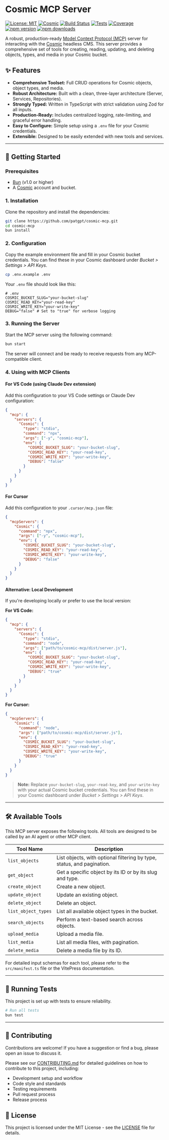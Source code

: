 # Cosmic MCP Server

[![License: MIT](https://img.shields.io/badge/License-MIT-yellow.svg)](https://opensource.org/licenses/MIT)
[![Cosmic](https://img.shields.io/badge/Powered%20by-Cosmic-blue)](https://www.cosmicjs.com/)
[![Build Status](https://img.shields.io/github/actions/workflow/status/patgpt/cosmic-mcp/ci.yml?branch=main)](https://github.com/patgpt/cosmic-mcp/actions)
[![Tests](https://img.shields.io/github/actions/workflow/status/patgpt/cosmic-mcp/ci.yml?branch=main&label=tests)](https://github.com/patgpt/cosmic-mcp/actions)
[![Coverage](https://img.shields.io/codecov/c/github/patgpt/cosmic-mcp)](https://codecov.io/gh/patgpt/cosmic-mcp)
[![npm version](https://img.shields.io/npm/v/cosmic-mcp)](https://www.npmjs.com/package/cosmic-mcp)
[![npm downloads](https://img.shields.io/npm/dm/cosmic-mcp)](https://www.npmjs.com/package/cosmic-mcp)

A robust, production-ready [Model Context Protocol (MCP)](https://modelcontextprotocol.dev) server for interacting with the [Cosmic](https://www.cosmicjs.com/) headless CMS. This server provides a comprehensive set of tools for creating, reading, updating, and deleting objects, types, and media in your Cosmic bucket.

## ✨ Features

- **Comprehensive Toolset:** Full CRUD operations for Cosmic objects, object types, and media.
- **Robust Architecture:** Built with a clean, three-layer architecture (Server, Services, Repositories).
- **Strongly Typed:** Written in TypeScript with strict validation using Zod for all inputs.
- **Production-Ready:** Includes centralized logging, rate-limiting, and graceful error handling.
- **Easy to Configure:** Simple setup using a `.env` file for your Cosmic credentials.
- **Extensible:** Designed to be easily extended with new tools and services.

---

## 🚀 Getting Started

### Prerequisites

- [Bun](https://bun.sh/) (v1.0 or higher)
- A [Cosmic](https://www.cosmicjs.com/) account and bucket.

### 1. Installation

Clone the repository and install the dependencies:

```bash
git clone https://github.com/patgpt/cosmic-mcp.git
cd cosmic-mcp
bun install
```

### 2. Configuration

Copy the example environment file and fill in your Cosmic bucket credentials. You can find these in your Cosmic dashboard under _Bucket > Settings > API Keys_.

```bash
cp .env.example .env
```

Your `.env` file should look like this:

```dotenv
# .env
COSMIC_BUCKET_SLUG="your-bucket-slug"
COSMIC_READ_KEY="your-read-key"
COSMIC_WRITE_KEY="your-write-key"
DEBUG="false" # Set to "true" for verbose logging
```

### 3. Running the Server

Start the MCP server using the following command:

```bash
bun start
```

The server will connect and be ready to receive requests from any MCP-compatible client.

### 4. Using with MCP Clients

#### For VS Code (using Claude Dev extension)

Add this configuration to your VS Code settings or Claude Dev configuration:

```json
{
  "mcp": {
    "servers": {
      "Cosmic": {
        "type": "stdio",
        "command": "npx",
        "args": ["-y", "cosmic-mcp"],
        "env": {
          "COSMIC_BUCKET_SLUG": "your-bucket-slug",
          "COSMIC_READ_KEY": "your-read-key",
          "COSMIC_WRITE_KEY": "your-write-key",
          "DEBUG": "false"
        }
      }
    }
  }
}
```

#### For Cursor

Add this configuration to your `.cursor/mcp.json` file:

```json
{
  "mcpServers": {
    "Cosmic": {
      "command": "npx",
      "args": ["-y", "cosmic-mcp"],
      "env": {
        "COSMIC_BUCKET_SLUG": "your-bucket-slug",
        "COSMIC_READ_KEY": "your-read-key",
        "COSMIC_WRITE_KEY": "your-write-key",
        "DEBUG": "false"
      }
    }
  }
}
```

#### Alternative: Local Development

If you're developing locally or prefer to use the local version:

**For VS Code:**
```json
{
  "mcp": {
    "servers": {
      "Cosmic": {
        "type": "stdio",
        "command": "node",
        "args": ["path/to/cosmic-mcp/dist/server.js"],
        "env": {
          "COSMIC_BUCKET_SLUG": "your-bucket-slug",
          "COSMIC_READ_KEY": "your-read-key",
          "COSMIC_WRITE_KEY": "your-write-key",
          "DEBUG": "true"
        }
      }
    }
  }
}
```

**For Cursor:**
```json
{
  "mcpServers": {
    "Cosmic": {
      "command": "node",
      "args": ["path/to/cosmic-mcp/dist/server.js"],
      "env": {
        "COSMIC_BUCKET_SLUG": "your-bucket-slug",
        "COSMIC_READ_KEY": "your-read-key",
        "COSMIC_WRITE_KEY": "your-write-key",
        "DEBUG": "true"
      }
    }
  }
}
```

> **Note:** Replace `your-bucket-slug`, `your-read-key`, and `your-write-key` with your actual Cosmic bucket credentials. You can find these in your Cosmic dashboard under _Bucket > Settings > API Keys_.

---

## 🛠️ Available Tools

This MCP server exposes the following tools. All tools are designed to be called by an AI agent or other MCP client.

| Tool Name           | Description                                                            |
| ------------------- | ---------------------------------------------------------------------- |
| `list_objects`      | List objects, with optional filtering by type, status, and pagination. |
| `get_object`        | Get a specific object by its ID or by its slug and type.               |
| `create_object`     | Create a new object.                                                   |
| `update_object`     | Update an existing object.                                             |
| `delete_object`     | Delete an object.                                                      |
| `list_object_types` | List all available object types in the bucket.                         |
| `search_objects`    | Perform a text-based search across objects.                            |
| `upload_media`      | Upload a media file.                                                   |
| `list_media`        | List all media files, with pagination.                                 |
| `delete_media`      | Delete a media file by its ID.                                         |

For detailed input schemas for each tool, please refer to the `src/manifest.ts` file or the VitePress documentation.

---

## 🧪 Running Tests

This project is set up with tests to ensure reliability.

```bash
# Run all tests
bun test
```

---

## 🤝 Contributing

Contributions are welcome! If you have a suggestion or find a bug, please open an issue to discuss it.

Please see our [CONTRIBUTING.md](CONTRIBUTING.md) for detailed guidelines on how to contribute to this project, including:

- Development setup and workflow
- Code style and standards
- Testing requirements
- Pull request process
- Release process

## 📄 License

This project is licensed under the MIT License - see the [LICENSE](LICENSE) file for details.
